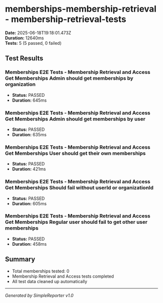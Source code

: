 # memberships-membership-retrieval - membership-retrieval-tests

**Date:** 2025-06-18T19:18:01.473Z  
**Duration:** 12640ms  
**Tests:** 5 (5 passed, 0 failed)

## Test Results


### Memberships E2E Tests - Membership Retrieval and Access Get Memberships Admin should get memberships by organization
- **Status:** PASSED
- **Duration:** 645ms



### Memberships E2E Tests - Membership Retrieval and Access Get Memberships Admin should get memberships by user
- **Status:** PASSED
- **Duration:** 635ms



### Memberships E2E Tests - Membership Retrieval and Access Get Memberships User should get their own memberships
- **Status:** PASSED
- **Duration:** 421ms



### Memberships E2E Tests - Membership Retrieval and Access Get Memberships Should fail without userId or organizationId
- **Status:** PASSED
- **Duration:** 605ms



### Memberships E2E Tests - Membership Retrieval and Access Get Memberships Regular user should fail to get other user memberships
- **Status:** PASSED
- **Duration:** 458ms



## Summary

- Total memberships tested: 0
- Membership Retrieval and Access tests completed
- All test data cleaned up automatically

---
*Generated by SimpleReporter v1.0*
